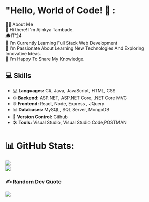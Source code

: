 # "Hello, World of Code! 👋 :
👩‍💻 About Me<br>👋 Hi there! I'm Ajinkya Tambade.<br>🎓IT'24<br>🔭 I’m Currently Learning Full Stack Web Development<br>🌱 I’m Passionate About Learning New Technologies And Exploring Innovative Ideas.<br>💬 I'm Happy To Share My Knowledge.

 
## 💻 Skills

- 💻 **Languages:** C#, Java, JavaScript, HTML, CSS
- ⚙️ **Backend:** ASP.NET, ASP.NET Core, .NET Core MVC
- 🌐 **Frontend:** React, Node, Express , JQuery
- 📊 **Databases:** MySQL, SQL Server, MongoDB
- 📜 **Version Control:** Github
- 🛠️ **Tools:** Visual Studio, Visual Studio Code,POSTMAN

# 📊 GitHub Stats:
![](https://github-readme-streak-stats.herokuapp.com/?user=ajinkyabtambade&theme=swift&hide_border=false)<br/>
![](https://github-readme-stats.vercel.app/api/top-langs/?username=ajinkyabtambade&theme=swift&hide_border=false&include_all_commits=false&count_private=false&layout=compact)

### ✍️ Random Dev Quote
![](https://quotes-github-readme.vercel.app/api?type=horizontal&theme=light)




